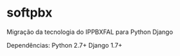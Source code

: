 # softpbx
Migração da tecnologia do IPPBXFAL para Python Django

Dependências:
Python 2.7+ 
Django 1.7+
